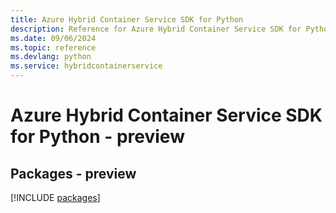 ```yaml
---
title: Azure Hybrid Container Service SDK for Python
description: Reference for Azure Hybrid Container Service SDK for Python
ms.date: 09/06/2024
ms.topic: reference
ms.devlang: python
ms.service: hybridcontainerservice
---
```

# Azure Hybrid Container Service SDK for Python - preview
## Packages - preview
[!INCLUDE [packages](hybrid-container-service-index.md)]